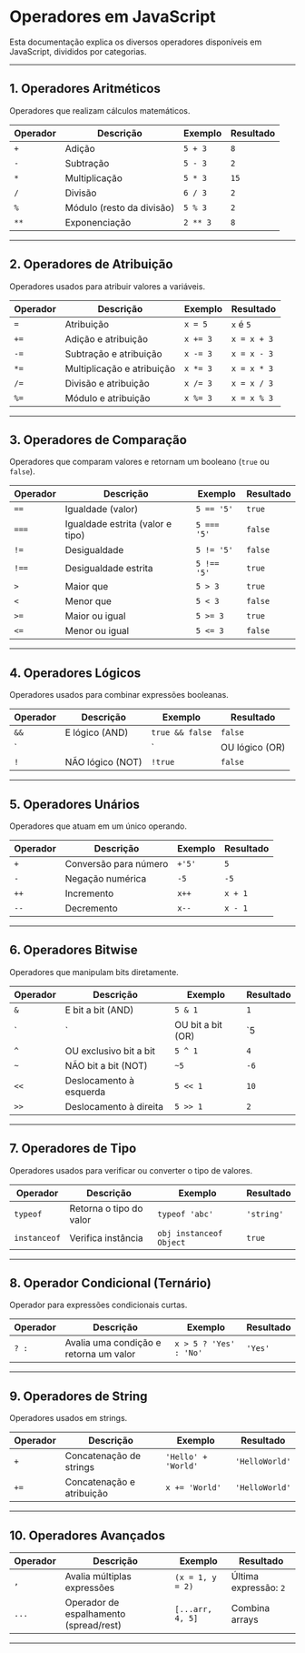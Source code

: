 # Operadores em JavaScript

Esta documentação explica os diversos operadores disponíveis em JavaScript, divididos por categorias.

---

## **1. Operadores Aritméticos**

Operadores que realizam cálculos matemáticos.

| Operador | Descrição                 | Exemplo      | Resultado       |
|----------|---------------------------|--------------|-----------------|
| `+`      | Adição                   | `5 + 3`      | `8`             |
| `-`      | Subtração                | `5 - 3`      | `2`             |
| `*`      | Multiplicação            | `5 * 3`      | `15`            |
| `/`      | Divisão                  | `6 / 3`      | `2`             |
| `%`      | Módulo (resto da divisão)| `5 % 3`      | `2`             |
| `**`     | Exponenciação            | `2 ** 3`     | `8`             |

---

## **2. Operadores de Atribuição**

Operadores usados para atribuir valores a variáveis.

| Operador | Descrição                         | Exemplo         | Resultado       |
|----------|-----------------------------------|-----------------|-----------------|
| `=`      | Atribuição                       | `x = 5`         | `x` é `5`       |
| `+=`     | Adição e atribuição              | `x += 3`        | `x = x + 3`     |
| `-=`     | Subtração e atribuição           | `x -= 3`        | `x = x - 3`     |
| `*=`     | Multiplicação e atribuição       | `x *= 3`        | `x = x * 3`     |
| `/=`     | Divisão e atribuição             | `x /= 3`        | `x = x / 3`     |
| `%=`     | Módulo e atribuição              | `x %= 3`        | `x = x % 3`     |

---

## **3. Operadores de Comparação**

Operadores que comparam valores e retornam um booleano (`true` ou `false`).

| Operador | Descrição                         | Exemplo        | Resultado       |
|----------|-----------------------------------|----------------|-----------------|
| `==`     | Igualdade (valor)                | `5 == '5'`     | `true`          |
| `===`    | Igualdade estrita (valor e tipo) | `5 === '5'`    | `false`         |
| `!=`     | Desigualdade                     | `5 != '5'`     | `false`         |
| `!==`    | Desigualdade estrita             | `5 !== '5'`    | `true`          |
| `>`      | Maior que                       | `5 > 3`        | `true`          |
| `<`      | Menor que                       | `5 < 3`        | `false`         |
| `>=`     | Maior ou igual                  | `5 >= 3`       | `true`          |
| `<=`     | Menor ou igual                  | `5 <= 3`       | `false`         |

---

## **4. Operadores Lógicos**

Operadores usados para combinar expressões booleanas.

| Operador | Descrição             | Exemplo            | Resultado   |
|----------|-----------------------|--------------------|-------------|
| `&&`     | E lógico (AND)        | `true && false`    | `false`     |
| `||`     | OU lógico (OR)        | `true || false`    | `true`      |
| `!`      | NÃO lógico (NOT)      | `!true`            | `false`     |

---

## **5. Operadores Unários**

Operadores que atuam em um único operando.

| Operador | Descrição             | Exemplo    | Resultado   |
|----------|-----------------------|------------|-------------|
| `+`      | Conversão para número | `+'5'`     | `5`         |
| `-`      | Negação numérica      | `-5`       | `-5`        |
| `++`     | Incremento            | `x++`      | `x + 1`     |
| `--`     | Decremento            | `x--`      | `x - 1`     |

---

## **6. Operadores Bitwise**

Operadores que manipulam bits diretamente.

| Operador | Descrição                 | Exemplo    | Resultado   |
|----------|---------------------------|------------|-------------|
| `&`      | E bit a bit (AND)         | `5 & 1`    | `1`         |
| `|`      | OU bit a bit (OR)         | `5 | 1`    | `5`         |
| `^`      | OU exclusivo bit a bit    | `5 ^ 1`    | `4`         |
| `~`      | NÃO bit a bit (NOT)       | `~5`       | `-6`        |
| `<<`     | Deslocamento à esquerda   | `5 << 1`   | `10`        |
| `>>`     | Deslocamento à direita    | `5 >> 1`   | `2`         |

---

## **7. Operadores de Tipo**

Operadores usados para verificar ou converter o tipo de valores.

| Operador    | Descrição              | Exemplo       | Resultado          |
|-------------|------------------------|---------------|--------------------|
| `typeof`    | Retorna o tipo do valor| `typeof 'abc'`| `'string'`         |
| `instanceof`| Verifica instância     | `obj instanceof Object` | `true` |

---

## **8. Operador Condicional (Ternário)**

Operador para expressões condicionais curtas.

| Operador | Descrição                                 | Exemplo                | Resultado   |
|----------|-------------------------------------------|------------------------|-------------|
| `? :`    | Avalia uma condição e retorna um valor    | `x > 5 ? 'Yes' : 'No'`| `'Yes'`     |

---

## **9. Operadores de String**

Operadores usados em strings.

| Operador | Descrição                 | Exemplo             | Resultado       |
|----------|---------------------------|---------------------|-----------------|
| `+`      | Concatenação de strings   | `'Hello' + 'World'` | `'HelloWorld'`  |
| `+=`     | Concatenação e atribuição | `x += 'World'`      | `'HelloWorld'`  |

---

## **10. Operadores Avançados**

| Operador | Descrição                                | Exemplo            | Resultado              |
|----------|------------------------------------------|--------------------|------------------------|
| `,`      | Avalia múltiplas expressões              | `(x = 1, y = 2)`   | Última expressão: `2`  |
| `...`    | Operador de espalhamento (spread/rest)   | `[...arr, 4, 5]`   | Combina arrays         |

---



